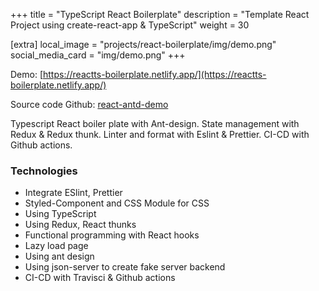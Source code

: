 +++
title = "TypeScript React Boilerplate"
description = "Template React Project using create-react-app & TypeScript"
weight = 30

[extra]
local_image = "projects/react-boilerplate/img/demo.png"
social_media_card = "img/demo.png"
+++

Demo: [https://reactts-boilerplate.netlify.app/](https://reactts-boilerplate.netlify.app/)

Source code Github: [react-antd-demo](https://github.com/tduyng/react-antd-demo)

Typescript React boiler plate with Ant-design. State management with Redux & Redux thunk. Linter and format with Eslint & Prettier. CI-CD with Github actions.

### Technologies
- Integrate ESlint, Prettier
- Styled-Component and CSS Module for CSS
- Using TypeScript
- Using Redux, React thunks
- Functional programming with React hooks
- Lazy load page
- Using ant design
- Using json-server to create fake server backend
- CI-CD with Travisci & Github actions